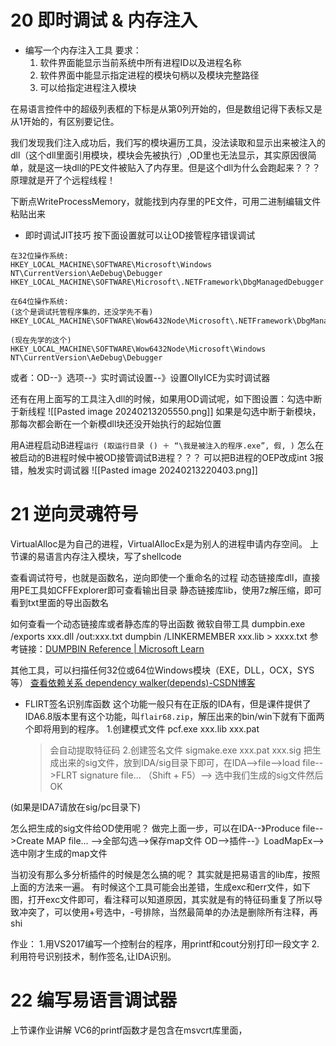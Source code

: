 # 20 即时调试 & 内存注入
* 编写一个内存注入工具
要求：
	1. 软件界面能显示当前系统中所有进程ID以及进程名称
	2. 软件界面中能显示指定进程的模块句柄以及模块完整路径
	3. 可以给指定进程注入模块


在易语言控件中的超级列表框的下标是从第0列开始的，但是数组记得下表标又是从1开始的，有区别要记住。

我们发现我们注入成功后，我们写的模块遍历工具，没法读取和显示出来被注入的dll（这个dll里面引用模块，模块会先被执行）,OD里也无法显示，其实原因很简单，就是这一块dll的PE文件被贴入了内存里。但是这个dll为什么会跑起来？？？原理就是开了个远程线程！

下断点WriteProcessMemory，就能找到内存里的PE文件，可用二进制编辑文件粘贴出来

* 即时调试JIT技巧
按下面设置就可以让OD接管程序错误调试
```
在32位操作系统:
HKEY_LOCAL_MACHINE\SOFTWARE\Microsoft\Windows NT\CurrentVersion\AeDebug\Debugger
HKEY_LOCAL_MACHINE\SOFTWARE\Microsoft\.NETFramework\DbgManagedDebugger

在64位操作系统: 
(这个是调试托管程序集的，还没学先不看) HKEY_LOCAL_MACHINE\SOFTWARE\Wow6432Node\Microsoft\.NETFramework\DbgManagedDebugger

(现在先学的这个)
HKEY_LOCAL_MACHINE\SOFTWARE\Wow6432Node\Microsoft\Windows NT\CurrentVersion\AeDebug\Debugger
```

或者：OD--》选项--》实时调试设置--》设置OllyICE为实时调试器

还有在用上面写的工具注入dll的时候，如果用OD调试呢，如下图设置：勾选中断于新线程
![[Pasted image 20240213205550.png]]
如果是勾选中断于新模块，那每次都会断在一个新模dll块还没开始执行的起始位置

用A进程启动B进程`运行 (取运行目录 () ＋ “\我是被注入的程序.exe”, 假, )`
怎么在被启动的B进程时候中被OD接管调试B进程？？？
可以把B进程的OEP改成int 3报错，触发实时调试器
![[Pasted image 20240213220403.png]]

# 21 逆向灵魂符号
VirtualAlloc是为自己的进程，VirtualAllocEx是为别人的进程申请内存空间。
上节课的易语言内存注入模块，写了shellcode

查看调试符号，也就是函数名，逆向即使一个重命名的过程
动态链接库dll，直接用PE工具如CFFExplorer即可查看输出目录
静态链接库lib，使用7z解压缩，即可看到txt里面的导出函数名


如何查看一个动态链接库或者静态库的导出函数
微软自带工具
dumpbin.exe /exports xxx.dll /out:xxx.txt
dumpbin /LINKERMEMBER xxx.lib > xxxx.txt
参考链接：[DUMPBIN Reference | Microsoft Learn](https://learn.microsoft.com/en-us/cpp/build/reference/dumpbin-reference?view=msvc-170)

其他工具，可以扫描任何32位或64位Windows模块（EXE，DLL，OCX，SYS等）
[查看依赖关系 dependency walker(depends)-CSDN博客](https://blog.csdn.net/xp178171640/article/details/116836525)

* FLIRT签名识别库函数
这个功能一般只有在正版的IDA有，但是课件提供了IDA6.8版本里有这个功能，叫`flair68.zip`，解压出来的bin/win下就有下面两个即将用到的程序。
1.创建模式文件 pcf.exe xxx.lib xxx.pat
	>会自动提取特征码
2.创建签名文件 sigmake.exe xxx.pat xxx.sig
	>把生成出来的sig文件，放到IDA/sig目录下即可，在IDA-->file-->load file-->FLRT signature file... （Shift + F5）--> 选中我们生成的sig文件然后OK


(如果是IDA7请放在sig/pc目录下)

怎么把生成的sig文件给OD使用呢？
做完上面一步，可以在IDA--》Produce file-->Create MAP file... -->全部勾选-->保存map文件
OD-->插件--》LoadMapEx-->选中刚才生成的map文件

当初没有那么多分析插件的时候是怎么搞的呢？
其实就是把易语言的lib库，按照上面的方法来一遍。
有时候这个工具可能会出差错，生成exc和err文件，如下图，打开exc文件即可，看注释可以知道原因，其实就是有的特征码重复了所以导致冲突了，可以使用+号选中，-号排除，当然最简单的办法是删除所有注释，再shi


作业：
1.用VS2017编写一个控制台的程序，用printf和cout分别打印一段文字
2.利用符号识别技术，制作签名,让IDA识别。

# 22 编写易语言调试器
上节课作业讲解
VC6的printf函数才是包含在msvcrt库里面，